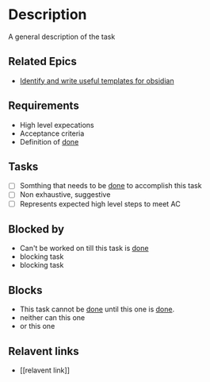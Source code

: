 # Description

A general description of the task
## Related Epics
- [Identify and write useful templates for obsidian](../tasks/Identify%20and%20write%20useful%20templates%20for%20obsidian.md) 
## Requirements

- High level expecations
- Acceptance criteria
- Definition of [done](../done.md)

## Tasks 

- [ ] Somthing that needs to be [done](../done.md) to accomplish this task
- [ ] Non exhaustive, suggestive
- [ ] Represents expected high level steps to meet AC
## Blocked by 

- Can't be worked on till this task is [done](../done.md)
- blocking task
- blocking task

## Blocks

- This task cannot be [done](../done.md) until this one is [done](../done.md).
- neither can this one
- or this one

## Relavent links

- [[relavent link]]